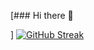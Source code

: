 [### Hi there 👋

<!--
**MrSypz/MrSypz** is a ✨ _special_ ✨ repository because its `README.md` (this file) appears on your GitHub profile.

Here are some ideas to get you started:

- 🔭 I’m currently working on ...
- 🌱 I’m currently learning ...
- 👯 I’m looking to collaborate on ...
- 🤔 I’m looking for help with ...
- 💬 Ask me about ...
- 📫 How to reach me: ...
- 😄 Pronouns: ...
- ⚡ Fun fact: ...
-->
]
[![GitHub Streak](https://streak-stats.demolab.com?user=MrSypz&theme=synthwave&hide_border=true&locale=th&date_format=j%20M%5B%20Y%5D)](https://git.io/streak-stats)
